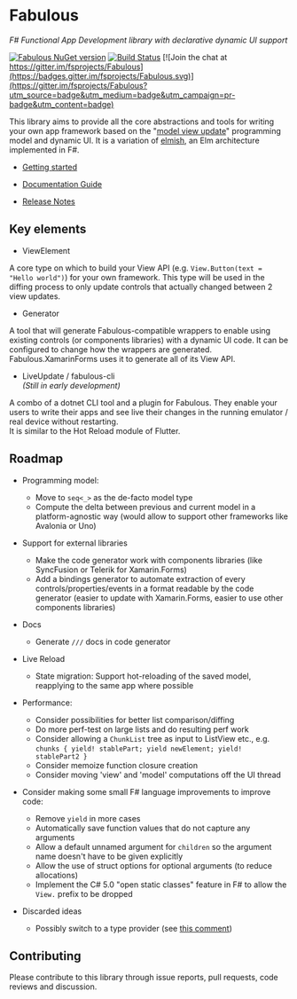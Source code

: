 Fabulous
=======

*F# Functional App Development library with declarative dynamic UI support*

 [![Fabulous NuGet version](https://badge.fury.io/nu/Fabulous.svg)](https://badge.fury.io/nu/Fabulous) [![Build Status](https://dev.azure.com/timothelariviere/Fabulous/_apis/build/status/Full%20Build?branchName=master)](https://dev.azure.com/timothelariviere/Fabulous/_build/latest?definitionId=7&branchName=master) [![Join the chat at https://gitter.im/fsprojects/Fabulous](https://badges.gitter.im/fsprojects/Fabulous.svg)](https://gitter.im/fsprojects/Fabulous?utm_source=badge&utm_medium=badge&utm_campaign=pr-badge&utm_content=badge)

This library aims to provide all the core abstractions and tools for writing your own app framework based on the "[model view update](https://guide.elm-lang.org/architecture/)" programming model and dynamic UI. It is a variation of [elmish](https://elmish.github.io/), an Elm architecture implemented in F#.

* [Getting started](https://fsprojects.github.io/Fabulous/index.html#getting=started)

* [Documentation Guide](https://fsprojects.github.io/Fabulous/guide.html)

* [Release Notes](RELEASE_NOTES.md)

## Key elements
- ViewElement

A core type on which to build your View API (e.g. `View.Button(text = "Hello world")`) for your own framework. This type will be used in the diffing process to only update controls that actually changed between 2 view updates.

- Generator

A tool that will generate Fabulous-compatible wrappers to enable using existing controls (or components libraries) with a dynamic UI code. It can be configured to change how the wrappers are generated.  
Fabulous.XamarinForms uses it to generate all of its View API.

- LiveUpdate / fabulous-cli  
*(Still in early development)*

A combo of a dotnet CLI tool and a plugin for Fabulous. They enable your users to write their apps and see live their changes in the running emulator / real device without restarting.  
It is similar to the Hot Reload module of Flutter.

## Roadmap

* Programming model: 
  * Move to `seq<_>` as the de-facto model type
  * Compute the delta between previous and current model in a platform-agnostic way (would allow to support other frameworks like Avalonia or Uno)
  
* Support for external libraries
  * Make the code generator work with components libraries (like SyncFusion or Telerik for Xamarin.Forms)
  * Add a bindings generator to automate extraction of every controls/properties/events in a format readable by the code generator (easier to update with Xamarin.Forms, easier to use other components libraries)

* Docs
  * Generate `///` docs in code generator

* Live Reload
  * State migration: Support hot-reloading of the saved model, reapplying to the same app where possible

* Performance:
  * Consider possibilities for better list comparison/diffing
  * Do more perf-test on large lists and do resulting perf work
  * Consider allowing a `ChunkList` tree as input to ListView etc., e.g. `chunks { yield! stablePart; yield newElement; yield! stablePart2 }` 
  * Consider memoize function closure creation
  * Consider moving 'view' and 'model' computations off the UI thread

* Consider making  some small F# language improvements to improve code:
  * Remove `yield` in more cases
  * Automatically save function values that do not capture any arguments
  * Allow a default unnamed argument for `children` so the argument name doesn't have to be given explicitly
  * Allow the use of struct options for optional arguments (to reduce allocations)
  * Implement the C# 5.0 "open static classes" feature in F# to allow the `View.` prefix to be dropped

* Discarded ideas
  * Possibly switch to a type provider (see [this comment](https://github.com/fsprojects/Fabulous/issues/50#issuecomment-390396365))

## Contributing

Please contribute to this library through issue reports, pull requests, code reviews and discussion.
